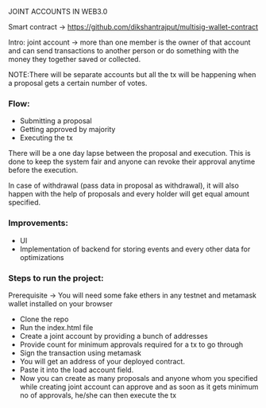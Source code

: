 JOINT ACCOUNTS IN WEB3.0

Smart contract -> https://github.com/dikshantrajput/multisig-wallet-contract

Intro:
joint account -> more than one member is the owner of that account and can send transactions to another person or do something with the money they together saved or collected.

NOTE:There will be separate accounts but all the tx will be happening when a proposal gets a certain number of votes.

### Flow:
* Submitting a proposal
* Getting approved by majority
* Executing the tx 

There will be a one day lapse between the proposal and execution. This is done to keep the system fair and anyone can revoke their approval anytime before the execution.


In case of withdrawal (pass data in proposal as withdrawal), it will also happen with the help of proposals and every holder will get equal amount specified.


### Improvements:
* UI
* Implementation of backend for storing events and every other data for optimizations


### Steps to run the project:
Prerequisite -> You will need some fake ethers in any testnet and metamask wallet installed on your browser
* Clone the repo
* Run the index.html file
* Create a joint account by providing a bunch of addresses
* Provide count for minimum approvals required for a tx to go through
* Sign the transaction using metamask
* You will get an address of your deployed contract.
* Paste it into the load account field.
* Now you can create as many proposals and anyone whom you specified while creating joint account can approve and as soon as it gets minimum no of approvals, he/she can then execute the tx 
